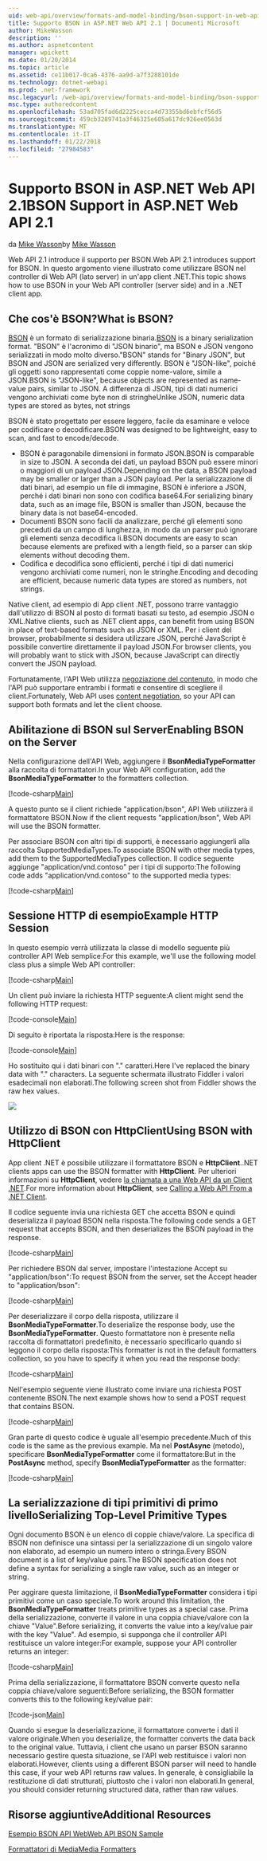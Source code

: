 ```yaml
---
uid: web-api/overview/formats-and-model-binding/bson-support-in-web-api-21
title: Supporto BSON in ASP.NET Web API 2.1 | Documenti Microsoft
author: MikeWasson
description: ''
ms.author: aspnetcontent
manager: wpickett
ms.date: 01/20/2014
ms.topic: article
ms.assetid: ce11b017-0ca6-4376-aa9d-a7f3288101de
ms.technology: dotnet-webapi
ms.prod: .net-framework
msc.legacyurl: /web-api/overview/formats-and-model-binding/bson-support-in-web-api-21
msc.type: authoredcontent
ms.openlocfilehash: 53ad705fad6d2225cecca4d73355bd6ebfcf56d5
ms.sourcegitcommit: 459cb3289741a3f46325e605a617dc926ee0563d
ms.translationtype: MT
ms.contentlocale: it-IT
ms.lasthandoff: 01/22/2018
ms.locfileid: "27984583"
---
```

<a name="bson-support-in-aspnet-web-api-21"></a><span data-ttu-id="39781-102">Supporto BSON in ASP.NET Web API 2.1</span><span class="sxs-lookup"><span data-stu-id="39781-102">BSON Support in ASP.NET Web API 2.1</span></span>
====================
<span data-ttu-id="39781-103">da [Mike Wasson](https://github.com/MikeWasson)</span><span class="sxs-lookup"><span data-stu-id="39781-103">by [Mike Wasson](https://github.com/MikeWasson)</span></span>

<span data-ttu-id="39781-104">Web API 2.1 introduce il supporto per BSON.</span><span class="sxs-lookup"><span data-stu-id="39781-104">Web API 2.1 introduces support for BSON.</span></span> <span data-ttu-id="39781-105">In questo argomento viene illustrato come utilizzare BSON nel controller di Web API (lato server) in un'app client .NET.</span><span class="sxs-lookup"><span data-stu-id="39781-105">This topic shows how to use BSON in your Web API controller (server side) and in a .NET client app.</span></span>

## <a name="what-is-bson"></a><span data-ttu-id="39781-106">Che cos'è BSON?</span><span class="sxs-lookup"><span data-stu-id="39781-106">What is BSON?</span></span>

<span data-ttu-id="39781-107">[BSON](http://bsonspec.org/) è un formato di serializzazione binaria.</span><span class="sxs-lookup"><span data-stu-id="39781-107">[BSON](http://bsonspec.org/) is a binary serialization format.</span></span> <span data-ttu-id="39781-108">"BSON" è l'acronimo di "JSON binario", ma BSON e JSON vengono serializzati in modo molto diverso.</span><span class="sxs-lookup"><span data-stu-id="39781-108">"BSON" stands for "Binary JSON", but BSON and JSON are serialized very differently.</span></span> <span data-ttu-id="39781-109">BSON è "JSON-like", poiché gli oggetti sono rappresentati come coppie nome-valore, simile a JSON.</span><span class="sxs-lookup"><span data-stu-id="39781-109">BSON is "JSON-like", because objects are represented as name-value pairs, similar to JSON.</span></span> <span data-ttu-id="39781-110">A differenza di JSON, tipi di dati numerici vengono archiviati come byte non di stringhe</span><span class="sxs-lookup"><span data-stu-id="39781-110">Unlike JSON, numeric data types are stored as bytes, not strings</span></span>

<span data-ttu-id="39781-111">BSON è stato progettato per essere leggero, facile da esaminare e veloce per codificare o decodificare.</span><span class="sxs-lookup"><span data-stu-id="39781-111">BSON was designed to be lightweight, easy to scan, and fast to encode/decode.</span></span>

- <span data-ttu-id="39781-112">BSON è paragonabile dimensioni in formato JSON.</span><span class="sxs-lookup"><span data-stu-id="39781-112">BSON is comparable in size to JSON.</span></span> <span data-ttu-id="39781-113">A seconda dei dati, un payload BSON può essere minori o maggiori di un payload JSON.</span><span class="sxs-lookup"><span data-stu-id="39781-113">Depending on the data, a BSON payload may be smaller or larger than a JSON payload.</span></span> <span data-ttu-id="39781-114">Per la serializzazione di dati binari, ad esempio un file di immagine, BSON è inferiore a JSON, perché i dati binari non sono con codifica base64.</span><span class="sxs-lookup"><span data-stu-id="39781-114">For serializing binary data, such as an image file, BSON is smaller than JSON, because the binary data is not base64-encoded.</span></span>
- <span data-ttu-id="39781-115">Documenti BSON sono facili da analizzare, perché gli elementi sono preceduti da un campo di lunghezza, in modo da un parser può ignorare gli elementi senza decodifica li.</span><span class="sxs-lookup"><span data-stu-id="39781-115">BSON documents are easy to scan because elements are prefixed with a length field, so a parser can skip elements without decoding them.</span></span>
- <span data-ttu-id="39781-116">Codifica e decodifica sono efficienti, perché i tipi di dati numerici vengono archiviati come numeri, non le stringhe.</span><span class="sxs-lookup"><span data-stu-id="39781-116">Encoding and decoding are efficient, because numeric data types are stored as numbers, not strings.</span></span>

<span data-ttu-id="39781-117">Native client, ad esempio di App client .NET, possono trarre vantaggio dall'utilizzo di BSON al posto di formati basati su testo, ad esempio JSON o XML.</span><span class="sxs-lookup"><span data-stu-id="39781-117">Native clients, such as .NET client apps, can benefit from using BSON in place of text-based formats such as JSON or XML.</span></span> <span data-ttu-id="39781-118">Per i client del browser, probabilmente si desidera utilizzare JSON, perché JavaScript è possibile convertire direttamente il payload JSON.</span><span class="sxs-lookup"><span data-stu-id="39781-118">For browser clients, you will probably want to stick with JSON, because JavaScript can directly convert the JSON payload.</span></span>

<span data-ttu-id="39781-119">Fortunatamente, l'API Web utilizza [negoziazione del contenuto](content-negotiation.md), in modo che l'API può supportare entrambi i formati e consentire di scegliere il client.</span><span class="sxs-lookup"><span data-stu-id="39781-119">Fortunately, Web API uses [content negotiation](content-negotiation.md), so your API can support both formats and let the client choose.</span></span>

## <a name="enabling-bson-on-the-server"></a><span data-ttu-id="39781-120">Abilitazione di BSON sul Server</span><span class="sxs-lookup"><span data-stu-id="39781-120">Enabling BSON on the Server</span></span>

<span data-ttu-id="39781-121">Nella configurazione dell'API Web, aggiungere il **BsonMediaTypeFormatter** alla raccolta di formattatori.</span><span class="sxs-lookup"><span data-stu-id="39781-121">In your Web API configuration, add the **BsonMediaTypeFormatter** to the formatters collection.</span></span>

[!code-csharp[Main](bson-support-in-web-api-21/samples/sample1.cs)]

<span data-ttu-id="39781-122">A questo punto se il client richiede "application/bson", API Web utilizzerà il formattatore BSON.</span><span class="sxs-lookup"><span data-stu-id="39781-122">Now if the client requests "application/bson", Web API will use the BSON formatter.</span></span>

<span data-ttu-id="39781-123">Per associare BSON con altri tipi di supporti, è necessario aggiungerli alla raccolta SupportedMediaTypes.</span><span class="sxs-lookup"><span data-stu-id="39781-123">To associate BSON with other media types, add them to the SupportedMediaTypes collection.</span></span> <span data-ttu-id="39781-124">Il codice seguente aggiunge "application/vnd.contoso" per i tipi di supporto:</span><span class="sxs-lookup"><span data-stu-id="39781-124">The following code adds "application/vnd.contoso" to the supported media types:</span></span>

[!code-csharp[Main](bson-support-in-web-api-21/samples/sample2.cs)]

## <a name="example-http-session"></a><span data-ttu-id="39781-125">Sessione HTTP di esempio</span><span class="sxs-lookup"><span data-stu-id="39781-125">Example HTTP Session</span></span>

<span data-ttu-id="39781-126">In questo esempio verrà utilizzata la classe di modello seguente più controller API Web semplice:</span><span class="sxs-lookup"><span data-stu-id="39781-126">For this example, we'll use the following model class plus a simple Web API controller:</span></span>

[!code-csharp[Main](bson-support-in-web-api-21/samples/sample3.cs)]

<span data-ttu-id="39781-127">Un client può inviare la richiesta HTTP seguente:</span><span class="sxs-lookup"><span data-stu-id="39781-127">A client might send the following HTTP request:</span></span>

[!code-console[Main](bson-support-in-web-api-21/samples/sample4.cmd)]

<span data-ttu-id="39781-128">Di seguito è riportata la risposta:</span><span class="sxs-lookup"><span data-stu-id="39781-128">Here is the response:</span></span>

[!code-console[Main](bson-support-in-web-api-21/samples/sample5.cmd)]

<span data-ttu-id="39781-129">Ho sostituito qui i dati binari con &quot;.&quot; caratteri.</span><span class="sxs-lookup"><span data-stu-id="39781-129">Here I've replaced the binary data with &quot;.&quot; characters.</span></span> <span data-ttu-id="39781-130">La seguente schermata illustrato Fiddler i valori esadecimali non elaborati.</span><span class="sxs-lookup"><span data-stu-id="39781-130">The following screen shot from Fiddler shows the raw hex values.</span></span>

[![](bson-support-in-web-api-21/_static/image2.png)](bson-support-in-web-api-21/_static/image1.png)

## <a name="using-bson-with-httpclient"></a><span data-ttu-id="39781-131">Utilizzo di BSON con HttpClient</span><span class="sxs-lookup"><span data-stu-id="39781-131">Using BSON with HttpClient</span></span>

<span data-ttu-id="39781-132">App client .NET è possibile utilizzare il formattatore BSON e **HttpClient**.</span><span class="sxs-lookup"><span data-stu-id="39781-132">.NET clients apps can use the BSON formatter with **HttpClient**.</span></span> <span data-ttu-id="39781-133">Per ulteriori informazioni su **HttpClient**, vedere [la chiamata a una Web API da un Client .NET](../advanced/calling-a-web-api-from-a-net-client.md).</span><span class="sxs-lookup"><span data-stu-id="39781-133">For more information about **HttpClient**, see [Calling a Web API From a .NET Client](../advanced/calling-a-web-api-from-a-net-client.md).</span></span>

<span data-ttu-id="39781-134">Il codice seguente invia una richiesta GET che accetta BSON e quindi deserializza il payload BSON nella risposta.</span><span class="sxs-lookup"><span data-stu-id="39781-134">The following code sends a GET request that accepts BSON, and then deserializes the BSON payload in the response.</span></span>

[!code-csharp[Main](bson-support-in-web-api-21/samples/sample6.cs)]

<span data-ttu-id="39781-135">Per richiedere BSON dal server, impostare l'intestazione Accept su "application/bson":</span><span class="sxs-lookup"><span data-stu-id="39781-135">To request BSON from the server, set the Accept header to "application/bson":</span></span>

[!code-csharp[Main](bson-support-in-web-api-21/samples/sample7.cs)]

<span data-ttu-id="39781-136">Per deserializzare il corpo della risposta, utilizzare il **BsonMediaTypeFormatter**.</span><span class="sxs-lookup"><span data-stu-id="39781-136">To deserialize the response body, use the **BsonMediaTypeFormatter**.</span></span> <span data-ttu-id="39781-137">Questo formattatore non è presente nella raccolta di formattatori predefinito, è necessario specificarlo quando si leggono il corpo della risposta:</span><span class="sxs-lookup"><span data-stu-id="39781-137">This formatter is not in the default formatters collection, so you have to specify it when you read the response body:</span></span>

[!code-csharp[Main](bson-support-in-web-api-21/samples/sample8.cs)]

<span data-ttu-id="39781-138">Nell'esempio seguente viene illustrato come inviare una richiesta POST contenente BSON.</span><span class="sxs-lookup"><span data-stu-id="39781-138">The next example shows how to send a POST request that contains BSON.</span></span>

[!code-csharp[Main](bson-support-in-web-api-21/samples/sample9.cs)]

<span data-ttu-id="39781-139">Gran parte di questo codice è uguale all'esempio precedente.</span><span class="sxs-lookup"><span data-stu-id="39781-139">Much of this code is the same as the previous example.</span></span> <span data-ttu-id="39781-140">Ma nel **PostAsync** (metodo), specificare **BsonMediaTypeFormatter** come il formattatore:</span><span class="sxs-lookup"><span data-stu-id="39781-140">But in the **PostAsync** method, specify **BsonMediaTypeFormatter** as the formatter:</span></span>

[!code-csharp[Main](bson-support-in-web-api-21/samples/sample10.cs)]

## <a name="serializing-top-level-primitive-types"></a><span data-ttu-id="39781-141">La serializzazione di tipi primitivi di primo livello</span><span class="sxs-lookup"><span data-stu-id="39781-141">Serializing Top-Level Primitive Types</span></span>

<span data-ttu-id="39781-142">Ogni documento BSON è un elenco di coppie chiave/valore. La specifica di BSON non definisce una sintassi per la serializzazione di un singolo valore non elaborato, ad esempio un numero intero o stringa.</span><span class="sxs-lookup"><span data-stu-id="39781-142">Every BSON document is a list of key/value pairs.The BSON specification does not define a syntax for serializing a single raw value, such as an integer or string.</span></span>

<span data-ttu-id="39781-143">Per aggirare questa limitazione, il **BsonMediaTypeFormatter** considera i tipi primitivi come un caso speciale.</span><span class="sxs-lookup"><span data-stu-id="39781-143">To work around this limitation, the **BsonMediaTypeFormatter** treats primitive types as a special case.</span></span> <span data-ttu-id="39781-144">Prima della serializzazione, converte il valore in una coppia chiave/valore con la chiave "Value".</span><span class="sxs-lookup"><span data-stu-id="39781-144">Before serializing, it converts the value into a key/value pair with the key "Value".</span></span> <span data-ttu-id="39781-145">Ad esempio, si supponga che il controller API restituisce un valore integer:</span><span class="sxs-lookup"><span data-stu-id="39781-145">For example, suppose your API controller returns an integer:</span></span>

[!code-csharp[Main](bson-support-in-web-api-21/samples/sample11.cs)]

<span data-ttu-id="39781-146">Prima della serializzazione, il formattatore BSON converte questo nella coppia chiave/valore seguenti:</span><span class="sxs-lookup"><span data-stu-id="39781-146">Before serializing, the BSON formatter converts this to the following key/value pair:</span></span>

[!code-json[Main](bson-support-in-web-api-21/samples/sample12.json)]

<span data-ttu-id="39781-147">Quando si esegue la deserializzazione, il formattatore converte i dati il valore originale.</span><span class="sxs-lookup"><span data-stu-id="39781-147">When you deserialize, the formatter converts the data back to the original value.</span></span> <span data-ttu-id="39781-148">Tuttavia, i client che usano un parser BSON saranno necessario gestire questa situazione, se l'API web restituisce i valori non elaborati.</span><span class="sxs-lookup"><span data-stu-id="39781-148">However, clients using a different BSON parser will need to handle this case, if your web API returns raw values.</span></span> <span data-ttu-id="39781-149">In generale, è consigliabile la restituzione di dati strutturati, piuttosto che i valori non elaborati.</span><span class="sxs-lookup"><span data-stu-id="39781-149">In general, you should consider returning structured data, rather than raw values.</span></span>

## <a name="additional-resources"></a><span data-ttu-id="39781-150">Risorse aggiuntive</span><span class="sxs-lookup"><span data-stu-id="39781-150">Additional Resources</span></span>

[<span data-ttu-id="39781-151">Esempio BSON API Web</span><span class="sxs-lookup"><span data-stu-id="39781-151">Web API BSON Sample</span></span>](https://aspnet.codeplex.com/SourceControl/latest#Samples/WebApi/BSONSample/)

[<span data-ttu-id="39781-152">Formattatori di Media</span><span class="sxs-lookup"><span data-stu-id="39781-152">Media Formatters</span></span>](media-formatters.md)
